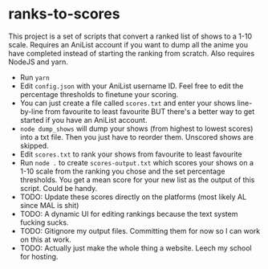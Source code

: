 # ranks-to-scores

This project is a set of scripts that convert a ranked list of shows to a 1-10 scale. Requires an AniList account if you want to dump all the anime you have completed instead of starting the ranking from scratch. Also requires NodeJS and yarn.

- Run `yarn`
- Edit `config.json` with your AniList username ID. Feel free to edit the percentage thresholds to finetune your scoring.
- You can just create a file called `scores.txt` and enter your shows line-by-line from favourite to least favourite BUT there's a better way to get started if you have an AniList account.
- `node dump_shows` will dump your shows (from highest to lowest scores) into a txt file. Then you just have to reorder them. Unscored shows are skipped.
- Edit `scores.txt` to rank your shows from favourite to least favourite
- Run `node .` to create `scores-output.txt` which scores your shows on a 1-10 scale from the ranking you chose and the set percentage thresholds. You get a mean score for your new list as the output of this script. Could be handy.
- TODO: Update these scores directly on the platforms (most likely AL since MAL is shit)
- TODO: A dynamic UI for editing rankings because the text system fucking sucks.
- TODO: Gitignore my output files. Committing them for now so I can work on this at work.
- TODO: Actually just make the whole thing a website. Leech my school for hosting.
